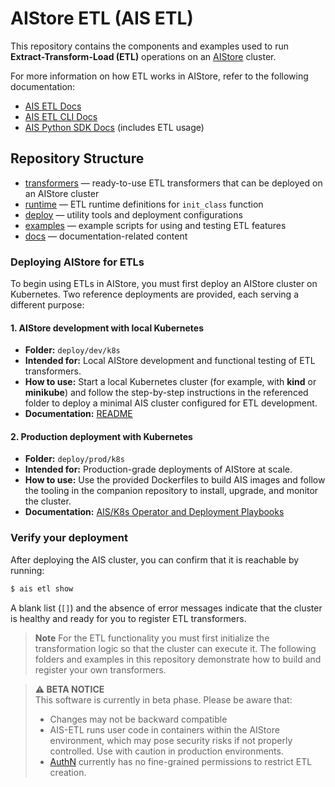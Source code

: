 # AIStore ETL (AIS ETL)

This repository contains the components and examples used to run **Extract-Transform-Load (ETL)** operations on an [AIStore](https://github.com/NVIDIA/aistore) cluster.

For more information on how ETL works in AIStore, refer to the following documentation:
- [AIS ETL Docs](https://github.com/NVIDIA/aistore/blob/main/docs/etl.md)
- [AIS ETL CLI Docs](https://github.com/NVIDIA/aistore/blob/main/docs/cli.md)
- [AIS Python SDK Docs](https://github.com/NVIDIA/aistore/blob/main/docs/python_sdk.md) (includes ETL usage)

## Repository Structure

- [transformers](/transformers/README.md) — ready-to-use ETL transformers that can be deployed on an AIStore cluster
- [runtime](/runtime/README.md) — ETL runtime definitions for `init_class` function
- [deploy](/deploy/README.md) — utility tools and deployment configurations
- [examples](/examples) — example scripts for using and testing ETL features
- [docs](/docs/README.md) — documentation-related content

### Deploying AIStore for ETLs

To begin using ETLs in AIStore, you must first deploy an AIStore cluster on Kubernetes. Two reference deployments are provided, each serving a different purpose:

#### 1. AIStore development with local Kubernetes

- **Folder:** `deploy/dev/k8s`
- **Intended for:** Local AIStore development and functional testing of ETL transformers.
- **How to use:** Start a local Kubernetes cluster (for example, with **kind** or **minikube**) and follow the step-by-step instructions in the referenced folder to deploy a minimal AIS cluster configured for ETL development.
- **Documentation:** [README](https://github.com/NVIDIA/aistore/tree/main/deploy/dev/k8s)

#### 2. Production deployment with Kubernetes

- **Folder:** `deploy/prod/k8s`
- **Intended for:** Production-grade deployments of AIStore at scale.
- **How to use:** Use the provided Dockerfiles to build AIS images and follow the tooling in the companion repository to install, upgrade, and monitor the cluster.
- **Documentation:** [AIS/K8s Operator and Deployment Playbooks](https://github.com/NVIDIA/ais-k8s)

### Verify your deployment

After deploying the AIS cluster, you can confirm that it is reachable by running:

```bash
$ ais etl show

```

A blank list (`[]`) and the absence of error messages indicate that the cluster is healthy and ready for you to register ETL transformers.

> **Note**
> For the ETL functionality you must first initialize the transformation logic so that the cluster can execute it. The following folders and examples in this repository demonstrate how to build and register your own transformers.

> **⚠️ BETA NOTICE**  
> This software is currently in beta phase. Please be aware that:
> - Changes may not be backward compatible
> - AIS-ETL runs user code in containers within the AIStore environment, which may pose security risks if not properly controlled. Use with caution in production environments. 
> - [AuthN](https://github.com/NVIDIA/aistore/blob/main/docs/authn.md) currently has no fine-grained permissions to restrict ETL creation.
